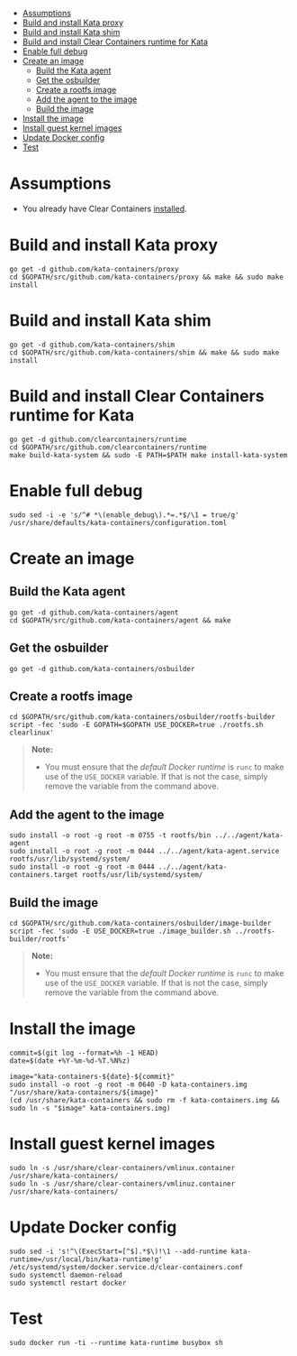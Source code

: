 * [Assumptions](#assumptions)
* [Build and install Kata proxy](#build-and-install-kata-proxy)
* [Build and install Kata shim](#build-and-install-kata-shim)
* [Build and install Clear Containers runtime for Kata](#build-and-install-clear-containers-runtime-for-kata)
* [Enable full debug](#enable-full-debug)
* [Create an image](#create-an-image)
    * [Build the Kata agent](#build-the-kata-agent)
    * [Get the osbuilder](#get-the-osbuilder)
    * [Create a rootfs image](#create-a-rootfs-image)
    * [Add the agent to the image](#add-the-agent-to-the-image)
    * [Build the image](#build-the-image)
* [Install the image](#install-the-image)
* [Install guest kernel images](#install-guest-kernel-images)
* [Update Docker config](#update-docker-config)
* [Test](#test)

# Assumptions

- You already have Clear Containers [installed](https://github.com/clearcontainers/runtime/wiki/Installation).

# Build and install Kata proxy

```
go get -d github.com/kata-containers/proxy
cd $GOPATH/src/github.com/kata-containers/proxy && make && sudo make install
```

# Build and install Kata shim

```
go get -d github.com/kata-containers/shim
cd $GOPATH/src/github.com/kata-containers/shim && make && sudo make install
```

# Build and install Clear Containers runtime for Kata

```
go get -d github.com/clearcontainers/runtime
cd $GOPATH/src/github.com/clearcontainers/runtime
make build-kata-system && sudo -E PATH=$PATH make install-kata-system
```

# Enable full debug

```
sudo sed -i -e 's/^# *\(enable_debug\).*=.*$/\1 = true/g' /usr/share/defaults/kata-containers/configuration.toml
```

# Create an image

## Build the Kata agent

```
go get -d github.com/kata-containers/agent
cd $GOPATH/src/github.com/kata-containers/agent && make
```

## Get the osbuilder

```
go get -d github.com/kata-containers/osbuilder
```

## Create a rootfs image

```
cd $GOPATH/src/github.com/kata-containers/osbuilder/rootfs-builder
script -fec 'sudo -E GOPATH=$GOPATH USE_DOCKER=true ./rootfs.sh clearlinux'
```

> **Note:**
> 
> - You must ensure that the *default Docker runtime* is `runc` to make use of the `USE_DOCKER` variable. If that is not the case, simply remove the variable from the command above.

## Add the agent to the image

```
sudo install -o root -g root -m 0755 -t rootfs/bin ../../agent/kata-agent
sudo install -o root -g root -m 0444 ../../agent/kata-agent.service rootfs/usr/lib/systemd/system/
sudo install -o root -g root -m 0444 ../../agent/kata-containers.target rootfs/usr/lib/systemd/system/
```

## Build the image

```
cd $GOPATH/src/github.com/kata-containers/osbuilder/image-builder
script -fec 'sudo -E USE_DOCKER=true ./image_builder.sh ../rootfs-builder/rootfs'
```

> **Note:**
> 
> - You must ensure that the *default Docker runtime* is `runc` to make use of the `USE_DOCKER` variable. If that is not the case, simply remove the variable from the command above.

# Install the image

```
commit=$(git log --format=%h -1 HEAD)
date=$(date +%Y-%m-%d-%T.%N%z)

image="kata-containers-${date}-${commit}"
sudo install -o root -g root -m 0640 -D kata-containers.img "/usr/share/kata-containers/${image}"
(cd /usr/share/kata-containers && sudo rm -f kata-containers.img && sudo ln -s "$image" kata-containers.img)
```

# Install guest kernel images

```
sudo ln -s /usr/share/clear-containers/vmlinux.container /usr/share/kata-containers/
sudo ln -s /usr/share/clear-containers/vmlinuz.container /usr/share/kata-containers/
```

# Update Docker config

```
sudo sed -i 's!^\(ExecStart=[^$].*$\)!\1 --add-runtime kata-runtime=/usr/local/bin/kata-runtime!g' /etc/systemd/system/docker.service.d/clear-containers.conf
sudo systemctl daemon-reload
sudo systemctl restart docker
```

# Test

```
sudo docker run -ti --runtime kata-runtime busybox sh
```